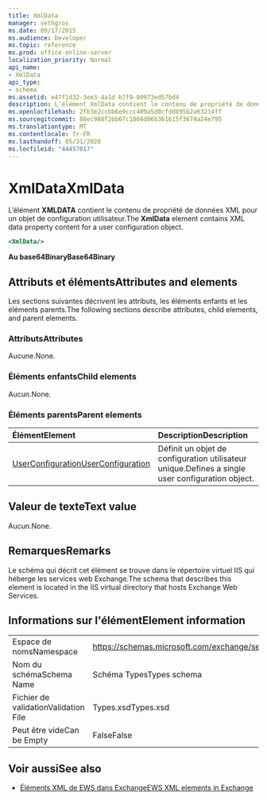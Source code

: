 ```yaml
---
title: XmlData
manager: sethgros
ms.date: 09/17/2015
ms.audience: Developer
ms.topic: reference
ms.prod: office-online-server
localization_priority: Normal
api_name:
- XmlData
api_type:
- schema
ms.assetid: e47f1d32-3ee3-4a1d-b7f9-80973ed57bd4
description: L’élément XmlData contient le contenu de propriété de données XML pour un objet de configuration utilisateur.
ms.openlocfilehash: 2fb3e2ccbb6e9ccc409a5d0cfdd895b2a63214ff
ms.sourcegitcommit: 88ec988f2bb67c1866d06b361615f3674a24e795
ms.translationtype: MT
ms.contentlocale: fr-FR
ms.lasthandoff: 05/31/2020
ms.locfileid: "44457017"
---
```

# <a name="xmldata"></a><span data-ttu-id="8a505-103">XmlData</span><span class="sxs-lookup"><span data-stu-id="8a505-103">XmlData</span></span>

<span data-ttu-id="8a505-104">L’élément **XMLDATA** contient le contenu de propriété de données XML pour un objet de configuration utilisateur.</span><span class="sxs-lookup"><span data-stu-id="8a505-104">The **XmlData** element contains XML data property content for a user configuration object.</span></span> 
  
```XML
<XmlData/>
```

<span data-ttu-id="8a505-105">**Au base64Binary**</span><span class="sxs-lookup"><span data-stu-id="8a505-105">**Base64Binary**</span></span>

## <a name="attributes-and-elements"></a><span data-ttu-id="8a505-106">Attributs et éléments</span><span class="sxs-lookup"><span data-stu-id="8a505-106">Attributes and elements</span></span>

<span data-ttu-id="8a505-107">Les sections suivantes décrivent les attributs, les éléments enfants et les éléments parents.</span><span class="sxs-lookup"><span data-stu-id="8a505-107">The following sections describe attributes, child elements, and parent elements.</span></span>
  
### <a name="attributes"></a><span data-ttu-id="8a505-108">Attributs</span><span class="sxs-lookup"><span data-stu-id="8a505-108">Attributes</span></span>

<span data-ttu-id="8a505-109">Aucune.</span><span class="sxs-lookup"><span data-stu-id="8a505-109">None.</span></span>
  
### <a name="child-elements"></a><span data-ttu-id="8a505-110">Éléments enfants</span><span class="sxs-lookup"><span data-stu-id="8a505-110">Child elements</span></span>

<span data-ttu-id="8a505-111">Aucun.</span><span class="sxs-lookup"><span data-stu-id="8a505-111">None.</span></span>
  
### <a name="parent-elements"></a><span data-ttu-id="8a505-112">Éléments parents</span><span class="sxs-lookup"><span data-stu-id="8a505-112">Parent elements</span></span>

|<span data-ttu-id="8a505-113">**Élément**</span><span class="sxs-lookup"><span data-stu-id="8a505-113">**Element**</span></span>|<span data-ttu-id="8a505-114">**Description**</span><span class="sxs-lookup"><span data-stu-id="8a505-114">**Description**</span></span>|
|:-----|:-----|
|[<span data-ttu-id="8a505-115">UserConfiguration</span><span class="sxs-lookup"><span data-stu-id="8a505-115">UserConfiguration</span></span>](userconfiguration.md) <br/> |<span data-ttu-id="8a505-116">Définit un objet de configuration utilisateur unique.</span><span class="sxs-lookup"><span data-stu-id="8a505-116">Defines a single user configuration object.</span></span>  <br/> |
   
## <a name="text-value"></a><span data-ttu-id="8a505-117">Valeur de texte</span><span class="sxs-lookup"><span data-stu-id="8a505-117">Text value</span></span>

<span data-ttu-id="8a505-118">Aucun.</span><span class="sxs-lookup"><span data-stu-id="8a505-118">None.</span></span>
  
## <a name="remarks"></a><span data-ttu-id="8a505-119">Remarques</span><span class="sxs-lookup"><span data-stu-id="8a505-119">Remarks</span></span>

<span data-ttu-id="8a505-120">Le schéma qui décrit cet élément se trouve dans le répertoire virtuel IIS qui héberge les services web Exchange.</span><span class="sxs-lookup"><span data-stu-id="8a505-120">The schema that describes this element is located in the IIS virtual directory that hosts Exchange Web Services.</span></span>
  
## <a name="element-information"></a><span data-ttu-id="8a505-121">Informations sur l'élément</span><span class="sxs-lookup"><span data-stu-id="8a505-121">Element information</span></span>

|||
|:-----|:-----|
|<span data-ttu-id="8a505-122">Espace de noms</span><span class="sxs-lookup"><span data-stu-id="8a505-122">Namespace</span></span>  <br/> |https://schemas.microsoft.com/exchange/services/2006/types  <br/> |
|<span data-ttu-id="8a505-123">Nom du schéma</span><span class="sxs-lookup"><span data-stu-id="8a505-123">Schema Name</span></span>  <br/> |<span data-ttu-id="8a505-124">Schéma Types</span><span class="sxs-lookup"><span data-stu-id="8a505-124">Types schema</span></span>  <br/> |
|<span data-ttu-id="8a505-125">Fichier de validation</span><span class="sxs-lookup"><span data-stu-id="8a505-125">Validation File</span></span>  <br/> |<span data-ttu-id="8a505-126">Types.xsd</span><span class="sxs-lookup"><span data-stu-id="8a505-126">Types.xsd</span></span>  <br/> |
|<span data-ttu-id="8a505-127">Peut être vide</span><span class="sxs-lookup"><span data-stu-id="8a505-127">Can be Empty</span></span>  <br/> |<span data-ttu-id="8a505-128">False</span><span class="sxs-lookup"><span data-stu-id="8a505-128">False</span></span>  <br/> |
   
## <a name="see-also"></a><span data-ttu-id="8a505-129">Voir aussi</span><span class="sxs-lookup"><span data-stu-id="8a505-129">See also</span></span>

- [<span data-ttu-id="8a505-130">Éléments XML de EWS dans Exchange</span><span class="sxs-lookup"><span data-stu-id="8a505-130">EWS XML elements in Exchange</span></span>](ews-xml-elements-in-exchange.md)

